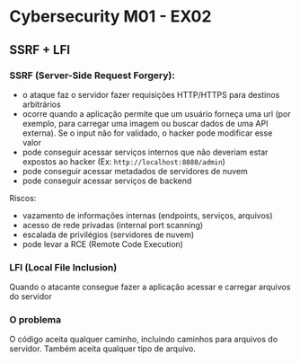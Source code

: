 # Cybersecurity M01 - EX02

## SSRF + LFI

### SSRF (Server-Side Request Forgery):
- o ataque faz o servidor fazer requisições HTTP/HTTPS para destinos arbitrários
- ocorre quando a aplicação permite que um usuário forneça uma url (por exemplo, para carregar uma imagem ou buscar dados de uma API externa). Se o input não for validado, o hacker pode modificar esse valor
- pode conseguir acessar serviços internos que não deveriam estar expostos ao hacker (Ex: `http://localhost:8080/admin`)
- pode conseguir acessar metadados de servidores de nuvem
- pode conseguir acessar serviços de backend

Riscos:
- vazamento de informações internas (endpoints, serviços, arquivos)
- acesso de rede privadas (internal port scanning)
- escalada de privilégios (servidores de nuvem)
- pode levar a RCE (Remote Code Execution)

### LFI (Local File Inclusion)
Quando o atacante consegue fazer a aplicação acessar e carregar arquivos do servidor

### O problema
O código aceita qualquer caminho, incluindo caminhos para arquivos do servidor. Também aceita qualquer tipo de arquivo.